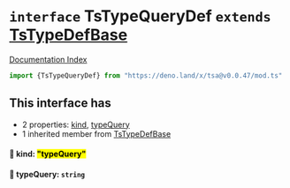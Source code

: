 # `interface` TsTypeQueryDef `extends` [TsTypeDefBase](../private.interface.TsTypeDefBase/README.md)

[Documentation Index](../README.md)

```ts
import {TsTypeQueryDef} from "https://deno.land/x/tsa@v0.0.47/mod.ts"
```

## This interface has

- 2 properties:
[kind](#-kind-typequery),
[typeQuery](#-typequery-string)
- 1 inherited member from [TsTypeDefBase](../private.interface.TsTypeDefBase/README.md)


#### 📄 kind: <mark>"typeQuery"</mark>



#### 📄 typeQuery: `string`




